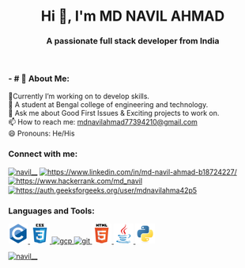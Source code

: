<h1 align="center">Hi 👋, I'm MD NAVIL AHMAD</h1>
<h3 align="center">A passionate full stack developer from India</h3>

<br><h3>- # 💫 About Me:</h3>
🔭Currently  I’m  working on to develop skills.<br>🌱  A student  at Bengal college of engineering and technology.<br>💬 Ask me about Good First Issues & Exciting projects to work on.<br>📫 How to reach me: mdnavilahmad77394210@gmail.com<br>😄 Pronouns: He/His



<h3 align="left">Connect with me:</h3>
<p align="left">
<a href="https://twitter.com/navil__" target="blank"><img align="center" src="https://raw.githubusercontent.com/rahuldkjain/github-profile-readme-generator/master/src/images/icons/Social/twitter.svg" alt="navil__" height="30" width="40" /></a>
<a href="https://linkedin.com/in/https://www.linkedin.com/in/md-navil-ahmad-b18724227/" target="blank"><img align="center" src="https://raw.githubusercontent.com/rahuldkjain/github-profile-readme-generator/master/src/images/icons/Social/linked-in-alt.svg" alt="https://www.linkedin.com/in/md-navil-ahmad-b18724227/" height="30" width="40" /></a>
<a href="https://www.hackerrank.com/https://www.hackerrank.com/md_navil" target="blank"><img align="center" src="https://raw.githubusercontent.com/rahuldkjain/github-profile-readme-generator/master/src/images/icons/Social/hackerrank.svg" alt="https://www.hackerrank.com/md_navil" height="30" width="40" /></a>
<a href="https://auth.geeksforgeeks.org/user/https://auth.geeksforgeeks.org/user/mdnavilahma42p5" target="blank"><img align="center" src="https://raw.githubusercontent.com/rahuldkjain/github-profile-readme-generator/master/src/images/icons/Social/geeks-for-geeks.svg" alt="https://auth.geeksforgeeks.org/user/mdnavilahma42p5" height="30" width="40" /></a>
</p>

<h3 align="left">Languages and Tools:</h3>
<p align="left"> <a href="https://www.cprogramming.com/" target="_blank" rel="noreferrer"> <img src="https://raw.githubusercontent.com/devicons/devicon/master/icons/c/c-original.svg" alt="c" width="40" height="40"/> </a> <a href="https://www.w3schools.com/css/" target="_blank" rel="noreferrer"> <img src="https://raw.githubusercontent.com/devicons/devicon/master/icons/css3/css3-original-wordmark.svg" alt="css3" width="40" height="40"/> </a> <a href="https://cloud.google.com" target="_blank" rel="noreferrer"> <img src="https://www.vectorlogo.zone/logos/google_cloud/google_cloud-icon.svg" alt="gcp" width="40" height="40"/> </a> <a href="https://git-scm.com/" target="_blank" rel="noreferrer"> <img src="https://www.vectorlogo.zone/logos/git-scm/git-scm-icon.svg" alt="git" width="40" height="40"/> </a> <a href="https://www.w3.org/html/" target="_blank" rel="noreferrer"> <img src="https://raw.githubusercontent.com/devicons/devicon/master/icons/html5/html5-original-wordmark.svg" alt="html5" width="40" height="40"/> </a> <a href="https://www.java.com" target="_blank" rel="noreferrer"> <img src="https://raw.githubusercontent.com/devicons/devicon/master/icons/java/java-original.svg" alt="java" width="40" height="40"/> </a> <a href="https://www.python.org" target="_blank" rel="noreferrer"> <img src="https://raw.githubusercontent.com/devicons/devicon/master/icons/python/python-original.svg" alt="python" width="40" height="40"/> </a> </p>



<p align="left"> <a href="https://www.linkedin.com/in/navil04" target="blank"><img src="https://img.shields.io/twitter/follow/navil__?logo=twitter&style=for-the-badge" alt="navil__" /></a> </p>



